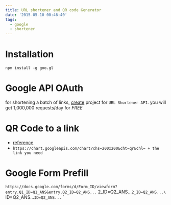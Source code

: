 ```yaml
---
title: URL shortener and QR code Generator
date: '2015-05-10 00:46:40'
tags:
  - google
  - shortener
---
```


# Installation

`npm install -g goo.gl`

# Google API OAuth

for shortening a batch of links, [create](https://console.developers.google.com/project) project for `URL Shortener API`. you will get 1,000,000 requests/day for _FREE_ <!-- more -->

# QR Code to a link

- [reference](https://developers.google.com/chart/infographics/)
- `https://chart.googleapis.com/chart?chs=200x200&cht=qr&chl= + the link you need`

# Google Form Prefill

`https://docs.google.com/forms/d/Form_ID/viewform?entry.Q1_ID=Q1_ANS&entry.Q2_ID=Q2_ANS...` 2_ID=Q2_ANS...`2_ID=Q2_ANS...\` ID=Q2_ANS...`ID=Q2_ANS...` `
